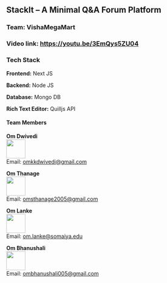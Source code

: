 ## StackIt – A Minimal Q&A Forum Platform

### Team: VishaMegaMart

### Video link: https://youtu.be/3EmQys5ZU04

### Tech Stack
**Frontend:** Next JS

**Backend:** Node JS

**Database:** Mongo DB

**Rich Text Editor:** Quilljs API

#### Team Members

**Om Dwivedi**  
[<img src="https://github.com/Unchanted.png" width="50" height="50">](https://github.com/Unchanted)  
Email: omkkdwivedi@gmail.com

**Om Thanage**  
[<img src="https://github.com/om-thanage.png" width="50" height="50">](https://github.com/om-thanage)  
Email: omsthanage2005@gmail.com

**Om Lanke**  
[<img src="https://github.com/omlanke.png" width="50" height="50">](https://github.com/omlanke)  
Email: om.lanke@somaiya.edu

**Om Bhanushali**  
[<img src="https://github.com/ombhanushaliii.png" width="50" height="50">](https://github.com/ombhanushaliii)  
Email: ombhanushali005@gmail.com
